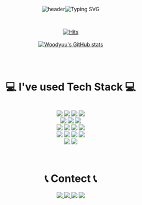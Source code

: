 <div align='center'>  
  
  ![header](https://capsule-render.vercel.app/api?type=waving&color=6994CDEE&text=&animation=twinkling&height=80)![Typing SVG](https://readme-typing-svg.demolab.com?font=Schoolbell&weight=400&size=45&duration=3500&pause=3&color=6994CDEE&center=true&vCenter=false&multiline=true&repeat=true&width=1000&height=100&lines=Welcome+to+Woody's+GitHub!+👋) 
</div>
<br/>
<div align="center">
  
  [![Hits](https://hits.seeyoufarm.com/api/count/incr/badge.svg?url=https%3A%2F%2Fgithub.com%2Fwoodyuu&count_bg=%2369B2DB&title_bg=%23555555&icon=github.svg&icon_color=%23D2D3D9&title=hits&edge_flat=false)](https://hits.seeyoufarm.com)<br/><br/>
  [![Woodyuu's GitHub stats](https://github-readme-stats.vercel.app/api?username=woodyuu&show_icons=true&theme=tokyonight)](https://github.com/anuraghazra/github-readme-stats)
</div>
<br/><br/>
<div align="center">
  <h1> 💻 I've used Tech Stack 💻</h1>
</div>
<br/>
<div align="center">
  <div>
    <img src="https://img.shields.io/badge/html5-E34F26?style=for-the-badge&logo=html5&logoColor=white"> 
    <img src="https://img.shields.io/badge/css-1572B6?style=for-the-badge&logo=css3&logoColor=white"> 
    <img src="https://img.shields.io/badge/sass-CC6699?style=for-the-badge&logo=sass&logoColor=white"> 
    <img src="https://img.shields.io/badge/javascript-F7DF1E?style=for-the-badge&logo=javascript&logoColor=white">
  </div>
  <div>
    <img src="https://img.shields.io/badge/bootstrap-7952B3?style=for-the-badge&logo=bootstrap&logoColor=white"> 
    <img src="https://img.shields.io/badge/React-61DAFB?style=for-the-badge&logo=react&logoColor=white">
    <img src="https://img.shields.io/badge/React Native-61DAFB?style=for-the-badge&logo=react&logoColor=white"> 
  </div>
  <div>
    <img src="https://img.shields.io/badge/Node.js-339933?style=for-the-badge&logo=node.js&logoColor=white">
    <img src="https://img.shields.io/badge/MongoDB-47A248?style=for-the-badge&logo=MongoDB&logoColor=white">
    <img src="https://img.shields.io/badge/firebase-FFCA28?style=for-the-badge&logo=firebase&logoColor=white">
    <img src="https://img.shields.io/badge/cloudtype-4285F4?style=for-the-badge&logo=cloudtype&logoColor=white"> 
  </div>
  <div>
    <img src="https://img.shields.io/badge/Visual%20Studio%20Code-007ACC?style=for-the-badge&logo=Visual%20Studio%20Code&logoColor=white">
    <img src="https://img.shields.io/badge/git-F05032?style=for-the-badge&logo=git&logoColor=white">
    <img src="https://img.shields.io/badge/GitHub-181717?style=for-the-badge&logo=github&logoColor=white"> 
    <img src="https://img.shields.io/badge/Sourcetree-0052CC?style=for-the-badge&logo=sourcetree&logoColor=white"> 
  </div>  
  <div>  
    <img src="https://img.shields.io/badge/Figma-f24e1e?style=for-the-badge&logo=figma&logoColor=white">               
    <img src="https://img.shields.io/badge/notion-000000?style=for-the-badge&logo=notion&logoColor=white">    
  </div>
</div>
<br/><br/>

<div align="center">
  <h1> 📞 Contect 📞 </h1>
</div>
<div align="center">
  <a href="mailto:onlyhale@naver.com">
    <img src="https://img.shields.io/badge/naver-03C75A?style=for-the-badge&logo=naver&logoColor=white">
  </a>
  <a href="mailto:onlyhale67@gmail.com">
    <img src="https://img.shields.io/badge/gmail-EA4335?style=for-the-badge&logo=gmail&logoColor=white">
  </a>
  <img src="https://img.shields.io/badge/kakakoTalk-FFCD00?style=for-the-badge&logo=kakaotalk&logoColor=white">
  <a href="https://www.instagram.com/93jk_k">
    <img src="https://img.shields.io/badge/Instagram-E4405F?style=for-the-badge&logo=Instagram&logoColor=white"> 
  </a>
</div>
    
    
        
        
        
        
        
        



